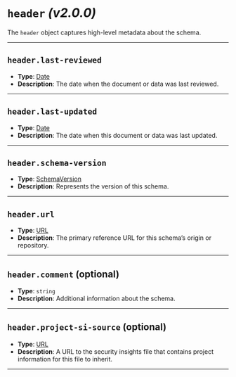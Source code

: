 # `header` _(v2.0.0)_

The `header` object captures high-level metadata about the schema.

---

## `header.last-reviewed`

- **Type**: [Date]
- **Description**: The date when the document or data was last reviewed.

---

## `header.last-updated`

- **Type**: [Date]
- **Description**: The date when this document or data was last updated.

---

## `header.schema-version`

- **Type**: [SchemaVersion]
- **Description**: Represents the version of this schema.

---

## `header.url`

- **Type**: [URL]
- **Description**: The primary reference URL for this schema’s origin or repository.

---

## `header.comment` (optional)

- **Type**: `string`
- **Description**: Additional information about the schema.

---

## `header.project-si-source` (optional)

- **Type**: [URL]
- **Description**: A URL to the security insights file that contains project information for this file to inherit.

---

[URL]: ./aliases.md#url
[Email]: ./aliases.md#email
[Date]: ./aliases.md#date
[SchemaVersion]: ./aliases.md#schemaversion